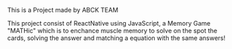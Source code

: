 This is a Project made by ABCK TEAM

This project consist of ReactNative using JavaScript,
a Memory Game "MATHic" which is to enchance muscle memory 
to solve on the spot the cards, solving the answer and matching
a equation with the same answers! 